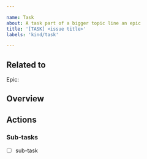 ```yaml
---

name: Task
about: A task part of a bigger topic line an epic
title: '[TASK] <issue title>'
labels: 'kind/task'

---
```


## Related to

<!-- Link to the parent if found. -->

Epic:

## Overview

<!-- Add details about the task. -->

## Actions

<!-- Add details about the expected outcome if any. -->

### Sub-tasks
- [ ] sub-task